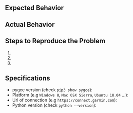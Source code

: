 ## Expected Behavior


## Actual Behavior


## Steps to Reproduce the Problem

  1.
  1.
  1.

## Specifications

  - pygce version (check `pip3 show pygce`):
  - Platform (e.g `Windows 8`, `Mac OSX Sierra`, `Ubuntu 18.04` ...):
  - Url of connection (e.g `https://connect.garmin.com`):
  - Python version (check `python --version`):
